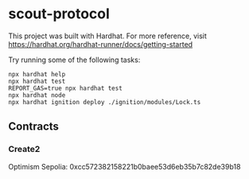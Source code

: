 # scout-protocol

This project was built with Hardhat. For more reference, visit https://hardhat.org/hardhat-runner/docs/getting-started

Try running some of the following tasks:

```shell
npx hardhat help
npx hardhat test
REPORT_GAS=true npx hardhat test
npx hardhat node
npx hardhat ignition deploy ./ignition/modules/Lock.ts
```

## Contracts

### Create2
Optimism Sepolia: 0xcc572382158221b0baee53d6eb35b7c82de39b18
